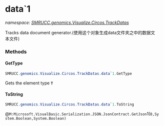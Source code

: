 ﻿# data`1
_namespace: [SMRUCC.genomics.Visualize.Circos.TrackDatas](./index.md)_

Tracks data document generator.(使用这个对象生成data文件夹之中的数据文本文件)



### Methods

#### GetType
```csharp
SMRUCC.genomics.Visualize.Circos.TrackDatas.data`1.GetType
```
Gets the element type **`T`**

#### ToString
```csharp
SMRUCC.genomics.Visualize.Circos.TrackDatas.data`1.ToString
```
@``M:Microsoft.VisualBasic.Serialization.JSON.JsonContract.GetJson``1(``0,System.Boolean,System.Boolean)``


